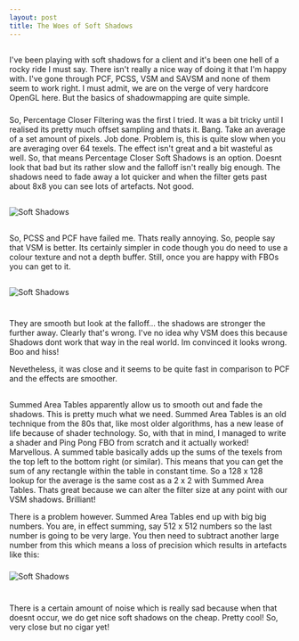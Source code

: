 ```yaml
--- 
layout: post
title: The Woes of Soft Shadows
---
```


##
I've been playing with soft shadows for a client and it's been one hell of a rocky ride I must say. There isn't really a nice way of doing it that I'm happy with. I've gone through PCF, PCSS, VSM and SAVSM and none of them seem to work right. I must admit, we are on the verge of very hardcore OpenGL here. But the basics of shadowmapping are quite simple.

###
So, Percentage Closer Filtering was the first I tried. It was a bit tricky until I realised its pretty much offset sampling and thats it. Bang. Take an average of a set amount of pixels. Job done. Problem is, this is quite slow when you are averaging over 64 texels. The effect isn't great and a bit wasteful as well. So, that means Percentage Closer Soft Shadows is an option. Doesnt look that bad but its rather slow and the falloff isn't really big enough. The shadows need to fade away a lot quicker and when the filter gets past about 8x8 you can see lots of artefacts. Not good.

##
![Soft Shadows](http://4.bp.blogspot.com/-xG5__l4M08Y/TaV5PGF4HHI/AAAAAAAAAyk/-Jdch5Mp4xo/s320/pcss.jpg)

##
So, PCSS and PCF have failed me. Thats really annoying. So, people say that VSM is better. Its certainly simpler in code though you do need to use a colour texture and not a depth buffer. Still, once you are happy with FBOs you can get to it. 

##
![Soft Shadows](http://farm6.static.flickr.com/5067/5609017825_7937375e5b.jpg)

#
They are smooth but look at the falloff... the shadows are stronger the further away. Clearly that's wrong. I've no idea why VSM does this because Shadows dont work that way in the real world. Im convinced it looks wrong. Boo and hiss!

Nevetheless, it was close and it seems to be quite fast in comparison to PCF and the effects are smoother.

##
Summed Area Tables apparently allow us to smooth out and fade the shadows. This is pretty much what we need. Summed Area Tables is an old technique from the 80s that, like most older algorithms, has a new lease of life because of shader technology. So, with that in mind, I managed to write a shader and Ping Pong FBO from scratch and it actually worked! Marvellous. A summed table basically adds up the sums of the texels from the top left to the bottom right (or similar). This means that you can get the sum of any rectangle within the table in constant time. So a 128 x 128 lookup for the average is the same cost as a 2 x 2 with Summed Area Tables. Thats great because we can alter the filter size at any point with our VSM shadows. Brilliant! 

There is a problem however. Summed Area Tables end up with big big numbers. You are, in effect summing, say 512 x 512 numbers so the last number is going to be very large. You then need to subtract another large number from this which means a loss of precision which results in artefacts like this:

###
![Soft Shadows](http://farm6.static.flickr.com/5146/5614133967_c57d44dfdc.jpg)

#
There is a certain amount of noise which is really sad because when that doesnt occur, we do get nice soft shadows on the cheap. Pretty cool! So, very close but no cigar yet!
